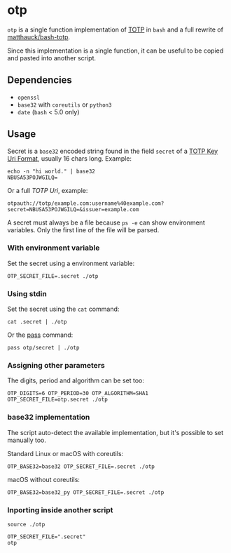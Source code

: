 # otp

`otp` is a single function implementation of [TOTP](https://tools.ietf.org/html/rfc6238)
in `bash` and a full rewrite of [matthauck/bash-totp](https://github.com/matthauck/bash-totp).

Since this implementation is a single function, it can be useful to be copied and
pasted into another script.

## Dependencies

- `openssl`
- `base32` with `coreutils` or `python3`
- `date` (`bash` < 5.0 only)

## Usage

Secret is a `base32` encoded string found in the field `secret` of a
[TOTP Key Uri Format](https://github.com/google/google-authenticator/wiki/Key-Uri-Format),
usually 16 chars long. Example:

    echo -n "hi world." | base32
    NBUSA53POJWGILQ=

Or a full _TOTP Uri_, example:

    otpauth://totp/example.com:username%40example.com?secret=NBUSA53POJWGILQ=&issuer=example.com

A secret must always be a file because `ps -e` can show environment variables.
Only the first line of the file will be parsed.

### With environment variable

Set the secret using a environment variable:

    OTP_SECRET_FILE=.secret ./otp

### Using stdin

Set the secret using the `cat` command:

    cat .secret | ./otp

Or the [pass](http://www.passwordstore.org/) command:

    pass otp/secret | ./otp

### Assigning other parameters

The digits, period and algorithm can be set too:

    OTP_DIGITS=6 OTP_PERIOD=30 OTP_ALGORITHM=SHA1 OTP_SECRET_FILE=otp.secret ./otp

### base32 implementation

The script auto-detect the available implementation, but it's possible to set
manually too.

Standard Linux or macOS with coreutils:

    OTP_BASE32=base32 OTP_SECRET_FILE=.secret ./otp

macOS without coreutils:

    OTP_BASE32=base32_py OTP_SECRET_FILE=.secret ./otp

### Inporting inside another script

    source ./otp

    OTP_SECRET_FILE=".secret"
    otp
